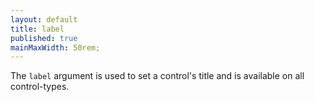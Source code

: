```yaml
---
layout: default
title: label
published: true
mainMaxWidth: 50rem;
---
```


The `label` argument is used to set a control's title and is available on all control-types.
